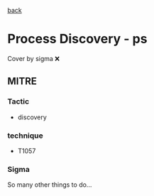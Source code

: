[back](../index.md)
# Process Discovery - ps
Cover by sigma :x: 

## MITRE
### Tactic
  - discovery

### technique
  - T1057

### Sigma

 So many other things to do...